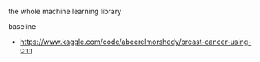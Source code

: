 the whole machine learning library

baseline
- https://www.kaggle.com/code/abeerelmorshedy/breast-cancer-using-cnn